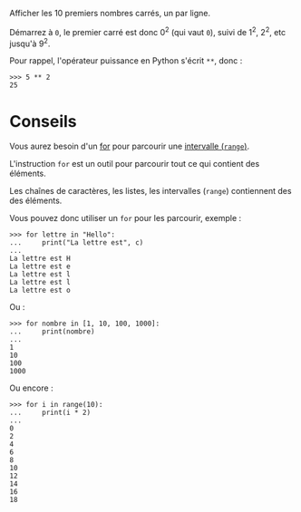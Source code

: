 Afficher les 10 premiers nombres carrés, un par ligne.

Démarrez à `0`, le premier carré est donc 0<sup>2</sup> (qui vaut
`0`), suivi de 1<sup>2</sup>, 2<sup>2</sup>, etc jusqu'à
9<sup>2</sup>.

Pour rappel, l'opérateur puissance en Python s'écrit `**`, donc :

```pycon
>>> 5 ** 2
25
```

# Conseils

Vous aurez besoin d'un
[for](https://docs.python.org/fr/3/tutorial/controlflow.html#for-statements)
pour parcourir une [intervalle
(`range`)](https://docs.python.org/fr/3/library/functions.html#func-range).

L'instruction `for` est un outil pour parcourir tout ce qui contient
des éléments.

Les chaînes de caractères, les listes, les intervalles (`range`) contiennent des des éléments.

Vous pouvez donc utiliser un `for` pour les parcourir, exemple :

```pycon
>>> for lettre in "Hello":
...     print("La lettre est", c)
...
La lettre est H
La lettre est e
La lettre est l
La lettre est l
La lettre est o
```

Ou :

```pycon
>>> for nombre in [1, 10, 100, 1000]:
...     print(nombre)
...
1
10
100
1000
```

Ou encore :

```pycon
>>> for i in range(10):
...     print(i * 2)
...
0
2
4
6
8
10
12
14
16
18
```
